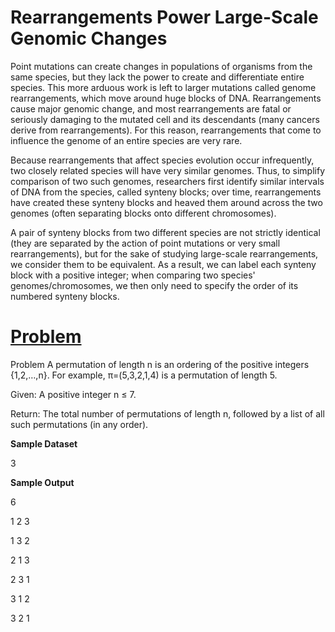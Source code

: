 # Rearrangements Power Large-Scale Genomic Changes

Point mutations can create changes in populations of organisms from the same species, but they lack the power to create and differentiate entire species. This more arduous work is left to larger mutations called genome rearrangements, which move around huge blocks of DNA. Rearrangements cause major genomic change, and most rearrangements are fatal or seriously damaging to the mutated cell and its descendants (many cancers derive from rearrangements). For this reason, rearrangements that come to influence the genome of an entire species are very rare.

Because rearrangements that affect species evolution occur infrequently, two closely related species will have very similar genomes. Thus, to simplify comparison of two such genomes, researchers first identify similar intervals of DNA from the species, called synteny blocks; over time, rearrangements have created these synteny blocks and heaved them around across the two genomes (often separating blocks onto different chromosomes).

A pair of synteny blocks from two different species are not strictly identical (they are separated by the action of point mutations or very small rearrangements), but for the sake of studying large-scale rearrangements, we consider them to be equivalent. As a result, we can label each synteny block with a positive integer; when comparing two species' genomes/chromosomes, we then only need to specify the order of its numbered synteny blocks.

# [Problem](http://rosalind.info/problems/perm/)

Problem
A permutation of length n is an ordering of the positive integers {1,2,…,n}. For example, π=(5,3,2,1,4) is a permutation of length 5.

Given: A positive integer n ≤ 7.

Return: The total number of permutations of length n, followed by a list of all such permutations (in any order).

**Sample Dataset**

3

**Sample Output**

6

1 2 3

1 3 2

2 1 3

2 3 1

3 1 2

3 2 1